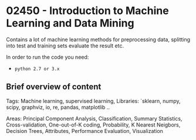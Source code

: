# 02450 - Introduction to Machine Learning and Data Mining
Contains a lot of machine learning methods for preprocessing data, splitting into test and training sets evaluate the result etc.

In order to run the code you need:
* `python 2.7 or 3.x` 

## Brief overview of content
Tags: Machine learning, supervised learning, 
Libraries: `sklearn, numpy, scipy, graphviz, io, re, pandas, matplotlib .. 

Areas: Principal Component Analysis, Classification, Summary Statistics, Cross-validation, One-out-of-K coding, Probability, K Nearest Neigbors, Decision Trees, Attributes, Performance Evaluation, Visualization
